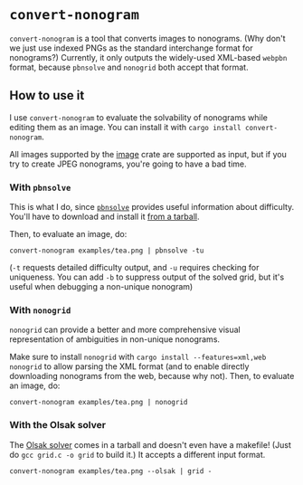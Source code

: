 # `convert-nonogram`

`convert-nonogram` is a tool that converts images to nonograms. (Why don't we just use indexed PNGs as the standard interchange format for nonograms?) Currently, it only outputs the widely-used XML-based `webpbn` format, because `pbnsolve` and `nonogrid` both accept that format.

## How to use it

I use `convert-nonogram` to evaluate the solvability of nonograms while editing them as an image. You can install it with `cargo install convert-nonogram`.

All images supported by the [image] crate are supported as input, but if you try to create JPEG nonograms, you're going to have a bad time.

[image]: https://crates.io/crates/image

### With `pbnsolve`
This is what I do, since [`pbnsolve`] provides useful information about difficulty. You'll have to download and install it [from a tarball].

[`pbnsolve`]: https://webpbn.com/pbnsolve.html
[from a tarball]: https://code.google.com/archive/p/pbnsolve/downloads

Then, to evaluate an image, do:

```
convert-nonogram examples/tea.png | pbnsolve -tu
```

(`-t` requests detailed difficulty output, and `-u` requires checking for uniqueness. You can add `-b` to suppress output of the solved grid, but it's useful when debugging a non-unique nonogram)

### With `nonogrid`

`nonogrid` can provide a better and more comprehensive visual representation of ambiguities in non-unique nonograms.

Make sure to install `nonogrid` with `cargo install --features=xml,web nonogrid` to allow parsing the XML format (and to enable directly downloading nonograms from the web, because why not). Then, to evaluate an image, do:

```
convert-nonogram examples/tea.png | nonogrid
```

### With the Olsak solver
The [Olsak solver] comes in a tarball and doesn't even have a makefile! (Just do `gcc grid.c -o grid` to build it.) It accepts a different input format.

[Olsak solver]:  http://www.olsak.net/grid.html

```
convert-nonogram examples/tea.png --olsak | grid -
```
